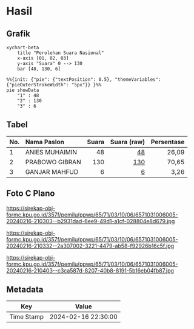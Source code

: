 # Hasil

## Grafik

```mermaid
xychart-beta
    title "Perolehan Suara Nasional"
    x-axis [01, 02, 03]
    y-axis "Suara" 0 --> 130
    bar [48, 130, 6]
```

```mermaid
%%{init: {"pie": {"textPosition": 0.5}, "themeVariables": {"pieOuterStrokeWidth": "5px"}} }%%
pie showData
    "1" : 48
    "2" : 130
    "3" : 6
```

## Tabel

| No. | Nama Paslon    | Suara | Suara (raw) | Persentase |
|:--- |:-------------- | -----:| -----------:| ----------:|
| 1   | ANIES MUHAIMIN | 48    | [48][p-1]   | 26,09      |
| 2   | PRABOWO GIBRAN | 130   | [130][p-2]  | 70,65      |
| 3   | GANJAR MAHFUD  | 6     | [6][p-3]    | 3,26       |


[p-1]: https://github.com/gigit-pemilu/pemilu-2024/blob/main/pilpres/hitung-suara/sub/65-kalimantan-utara/sub/71-kota-tarakan/sub/03-tarakan-timur/sub/1006-pantai-amal/sub/005-tps/sub/paslon-1.txt
[p-2]: https://github.com/gigit-pemilu/pemilu-2024/blob/main/pilpres/hitung-suara/sub/65-kalimantan-utara/sub/71-kota-tarakan/sub/03-tarakan-timur/sub/1006-pantai-amal/sub/005-tps/sub/paslon-2.txt
[p-3]: https://github.com/gigit-pemilu/pemilu-2024/blob/main/pilpres/hitung-suara/sub/65-kalimantan-utara/sub/71-kota-tarakan/sub/03-tarakan-timur/sub/1006-pantai-amal/sub/005-tps/sub/paslon-3.txt

## Foto C Plano

https://sirekap-obj-formc.kpu.go.id/357f/pemilu/ppwp/65/71/03/10/06/6571031006005-20240216-210303--b2931dad-6ee9-49d1-a1cf-028804e8d679.jpg

https://sirekap-obj-formc.kpu.go.id/357f/pemilu/ppwp/65/71/03/10/06/6571031006005-20240216-210332--2a307002-3221-4479-ab58-f92926b16c5f.jpg

https://sirekap-obj-formc.kpu.go.id/357f/pemilu/ppwp/65/71/03/10/06/6571031006005-20240216-210403--c3ca587d-8207-40b8-8191-5b16eb04fb87.jpg


## Metadata

| Key        | Value               |
| ---------- | ------------------- |
| Time Stamp | 2024-02-16 22:30:00 |



